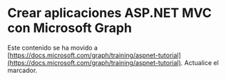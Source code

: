 # <a name="build-aspnet-mvc-apps-with-microsoft-graph"></a>Crear aplicaciones ASP.NET MVC con Microsoft Graph

Este contenido se ha movido a [https://docs.microsoft.com/graph/training/aspnet-tutorial](https://docs.microsoft.com/graph/training/aspnet-tutorial). Actualice el marcador.
